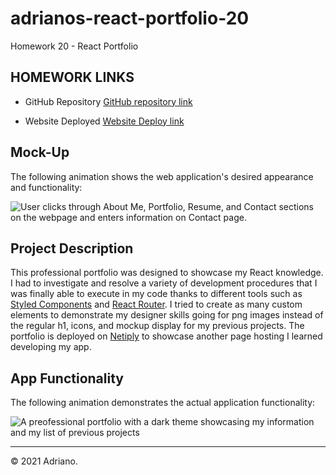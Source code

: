 # adrianos-react-portfolio-20

Homework 20 - React Portfolio

## HOMEWORK LINKS

- GitHub Repository [GitHub repository link](https://github.com/AdrianoArmen/adrianos-weather-dashboard-6)

- Website Deployed [Website Deploy link](https://adrianoarmen.github.io/adrianos-weather-dashboard-6/)

## Mock-Up

The following animation shows the web application's desired appearance and functionality:

![User clicks through About Me, Portfolio, Resume, and Contact sections on the webpage and enters information on Contact page.](./readmeimg/20-react-homework-demo-01.gif)

## Project Description

This professional portfolio was designed to showcase my React knowledge. I had to investigate and resolve a variety of development procedures that I was finally able to execute in my code thanks to different tools such as [Styled Components](https://styled-components.com/) and [React Router](https://reactrouter.com/web/api/Link). I tried to create as many custom elements to demonstrate my designer skills going for png images instead of the regular h1, icons, and mockup display for my previous projects. The portfolio is deployed on [Netiply](https://www.netlify.com/) to showcase another page hosting I learned developing my app.

## App Functionality

The following animation demonstrates the actual application functionality:

![A preofessional portfolio with a dark theme showcasing my information and my list of previous projects](./readmeimg/appfunctionality.gif)

---

© 2021 Adriano.

